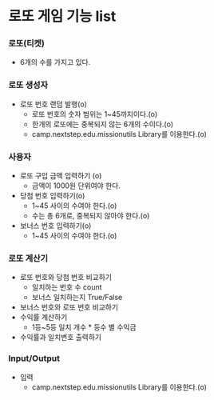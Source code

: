 # 로또 게임 기능 list

### 로또(티켓)
- 6개의 수를 가지고 있다.

### 로또 생성자
- 로또 번호 랜덤 발행(o)
    - 로또 번호의 숫자 범위는 1~45까지이다.(o)
    - 한개의 로또에는 중복되지 않는 6개의 수이다.(o)
    - camp.nextstep.edu.missionutils Library를 이용한다.(o)


### 사용자
- 로또 구입 금액 입력하기 (o)
    - 금액이 1000원 단위여야 한다.
- 당첨 번호 입력하기(o)
    - 1~45 사이의 수여야 한다.(o)
    - 수는 총 6개로, 중복되지 않아야 한다.(o)
- 보너스 번호 입력하기(o)
    - 1~45 사이의 수여야 한다.(o)

### 로또 계산기
- 로또 번호와 당첨 번호 비교하기
    - 일치하는 번호 수 count
    - 보너스 일치하는지 True/False
- 보너스 번호와 로또 번호 비교하기
- 수익률 계산하기
    - 1등~5등 일치 개수 * 등수 별 수익금
- 수익률과 일치번호 출력하기


### Input/Output 
- 입력
  - camp.nextstep.edu.missionutils Library를 이용한다.(o)


